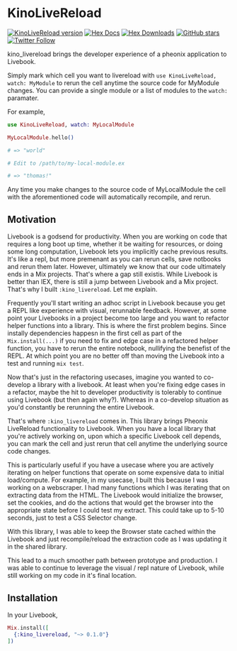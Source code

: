 # KinoLiveReload

[![KinoLiveReload version](https://img.shields.io/hexpm/v/kino_livereload.svg)](https://hex.pm/packages/kino_livereload)
[![Hex Docs](https://img.shields.io/badge/hex-docs-lightgreen.svg)](https://hexdocs.pm/kino_livereload/)
[![Hex Downloads](https://img.shields.io/hexpm/dt/kino_livereload)](https://hex.pm/packages/kino_livereload)
[![GitHub stars](https://img.shields.io/github/stars/thmsmlr/kino_livereload.svg)](https://github.com/thmsmlr/kino_livereload/stargazers)
[![Twitter Follow](https://img.shields.io/twitter/follow/thmsmlr?style=social)](https://twitter.com/thmsmlr)

<!-- Docs -->

kino_livereload brings the developer experience of a pheonix application to Livebook.

Simply mark which cell you want to livereload with `use KinoLiveReload, watch: MyModule` to 
rerun the cell anytime the source code for MyModule changes. You can provide a single module or a 
list of modules to the `watch:` paramater.

For example,

```elixir
use KinoLiveReload, watch: MyLocalModule

MyLocalModule.hello()

# => "world"

# Edit to /path/to/my-local-module.ex

# => "thomas!"
```

Any time you make changes to the source code of MyLocalModule the cell with the aforementioned code will automatically recompile, and rerun.

<!-- Docs -->

## Motivation

Livebook is a godsend for productivity.
When you are working on code that requires a long boot up time, whether it be waiting for resources, or doing some long computation, Livebook lets you implicitly cache previous results.
It's like a repl, but more premenant as you can rerun cells, save notbooks and rerun them later.
However, ultimately we know that our code ultimately ends in a Mix projects.
That's where a gap still existis. 
While Livebook is better than IEX, there is still a jump between Livebook and a Mix project. 
That's why I built `:kino_livereload`.
Let me explain.

Frequently you'll start writing an adhoc script in Livebook because you get a REPL like experience with visual, rerunnable feedback.
However, at some point your Livebooks in a project become too large and you want to refactor helper functions into a library.
This is where the first problem begins.
Since instally dependencies happesn in the first cell as part of the `Mix.install(...)` if you need to fix and edge case in a refactored helper function, you have to rerun the entire notebook, nullifying the benefist of the REPL.
At which point you are no better off than moving the Livebook into a test and running `mix test`.

Now that's just in the refactoring usecases, imagine you wanted to co-develop a library with a livebook. 
At least when you're fixing edge cases in a refactor, maybe the hit to developer productivity is tolerably to continue using Livebook (but then again why?).
Whereas in a co-develop situation as you'd constantly be rerunning the entire Livebook.

That's where `:kino_livereload` comes in. 
This library brings Pheonix LiveReload functionality to Livebook.
When you have a local library that you're actively working on, upon which a specific Livebook cell depends, you can mark the cell and just rerun that cell anytime the underlying source code changes.

This is particularly useful if you have a usecase where you are actively iterating on helper functions that operate on some expensive data to initial load/compute.
For example, in my usecase, I built this because I was working on a webscraper.
I had many functions which I was iterating that on extracting data from the HTML.
The Livebook would initialize the browser, set the cookies, and do the actions that would get the browser into the appropriate state before I could test my extract.
This could take up to 5-10 seconds, just to test a CSS Selector change.

With this library, I was able to keep the Browser state cached within the Livebook and just recompile/reload the extraction code as I was updating it in the shared library.

This lead to a much smoother path between prototype and production.
I was able to continue to leverage the visual / repl nature of Livebook, while still working on my code in it's final location.

## Installation

In your Livebook,

```elixir
Mix.install([
  {:kino_livereload, "~> 0.1.0"}
])
```


